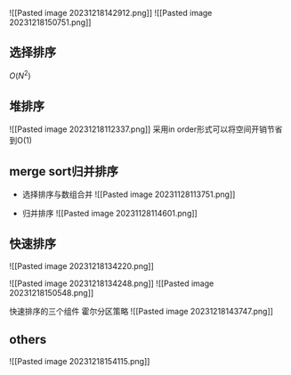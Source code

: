 ![[Pasted image 20231218142912.png]]
![[Pasted image 20231218150751.png]]
## 选择排序
$O(N^2)$

## 堆排序

![[Pasted image 20231218112337.png]]
采用in order形式可以将空间开销节省到O(1)

## merge sort归并排序
* 选择排序与数组合并
![[Pasted image 20231128113751.png]]

* 归并排序
![[Pasted image 20231128114601.png]]

## 快速排序
![[Pasted image 20231218134220.png]]

![[Pasted image 20231218134248.png]]
![[Pasted image 20231218150548.png]]

快速排序的三个组件
霍尔分区策略
![[Pasted image 20231218143747.png]]

## others
![[Pasted image 20231218154115.png]]